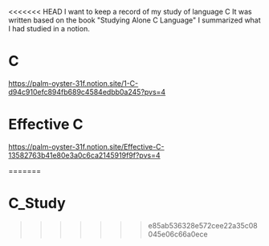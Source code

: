 <<<<<<< HEAD
I want to keep a record of my study of language C It was written based on the book "Studying Alone C Language"
I summarized what I had studied in a notion.

# C
https://palm-oyster-31f.notion.site/1-C-d94c910efc894fb689c4584edbb0a245?pvs=4

# Effective C
https://palm-oyster-31f.notion.site/Effective-C-13582763b41e80e3a0c6ca2145919f9f?pvs=4

=======
# C_Study
>>>>>>> e85ab536328e572cee22a35c08045e06c66a0ece

